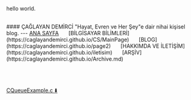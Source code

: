 <br><p3>hello world.</p3>
<html>
        <head>
                <title>Ana Sayfa</title>
                <link rel="stylesheet" type="text/css" href="RMStyle.css">
                <link rel="icon" href="coloricon.png">
                <link rel="stylesheet" href="sunburst.css">
                <script src="highlight.pack.js"></script><script>hljs.initHighlightingOnLoad();</script>
        </head>
        <br>
</html>
#### ÇAĞLAYAN DEMİRCİ
<p2>"Hayat, Evren ve Her Şey"e dair nihai kişisel blog.</p2>
---
<a class="currentLink" href="https://caglayandemirci.github.io">ANA SAYFA<a> &nbsp;&emsp;
[BİLGİSAYAR BİLİMLERİ](https://caglayandemirci.github.io/CS/MainPage)   &nbsp;&emsp;
[BLOG](https://caglayandemirci.github.io/page2) &nbsp;&emsp;
[HAKKIMDA VE İLETİŞİM](https://caglayandemirci.github.io/iletisim)      &nbsp;&emsp;
[ARŞİV](https://caglayandemirci.github.io/Archive.md)   &nbsp;&emsp;

<br><br><br>
[CQueueExample.c :arrow_down:](asd)
